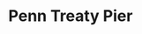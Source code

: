 ---
pid: pt398
title: Penn Treaty Pier
location_transcription: Penn Treaty
coordinates: "[-75.128801922534, 39.966069488908]"
zipcode: '19134'
gen_neighborhood: River Wards
neighborhood: Port Richmond
outside_phl: 
age: '61'
age_range: 60-69
instagram: 
image_file_name: pt_398.jpg
proposal_transcription: "//Bring Pier Back, Good For the Mind//"
topic: 
topic_summary: 
type: Sculpture Statue
keywords_other: 
credit: Victor Bungos
image_labels: 
twitter: 
facebook: 
permalink: "/monuments/pt398/"
layout: item-page
---
